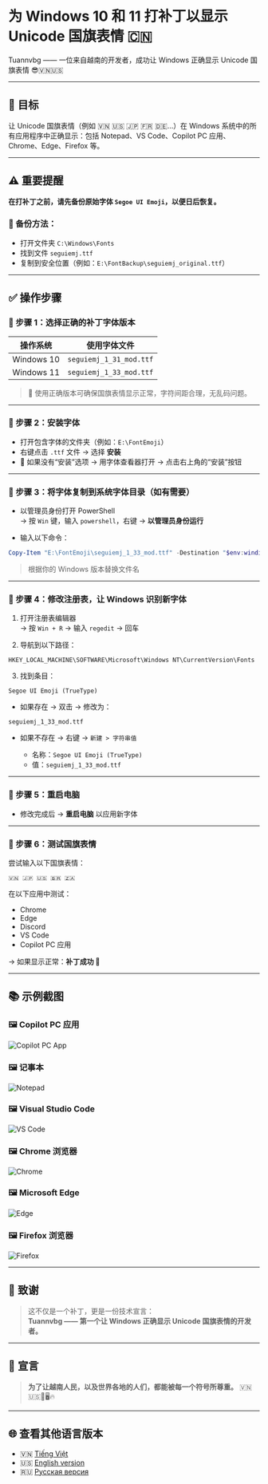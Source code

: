 # 为 Windows 10 和 11 打补丁以显示 Unicode 国旗表情 🇨🇳

Tuannvbg —— 一位来自越南的开发者，成功让 Windows 正确显示 Unicode 国旗表情 😎🇻🇳🇺🇸

---

## 🎯 目标

让 Unicode 国旗表情（例如 🇻🇳 🇺🇸 🇯🇵 🇫🇷 🇩🇪…）在 Windows 系统中的所有应用程序中正确显示：包括 Notepad、VS Code、Copilot PC 应用、Chrome、Edge、Firefox 等。

---

## ⚠️ 重要提醒

**在打补丁之前，请先备份原始字体 `Segoe UI Emoji`，以便日后恢复。**

### 🔄 备份方法：

- 打开文件夹 `C:\Windows\Fonts`
- 找到文件 `seguiemj.ttf`
- 复制到安全位置（例如：`E:\FontBackup\seguiemj_original.ttf`）

---

## ✅ 操作步骤

### 🔹 步骤 1：选择正确的补丁字体版本

| 操作系统     | 使用字体文件               |
|--------------|-----------------------------|
| Windows 10   | `seguiemj_1_31_mod.ttf`     |
| Windows 11   | `seguiemj_1_33_mod.ttf`     |

> 📌 使用正确版本可确保国旗表情显示正常，字符间距合理，无乱码问题。

---

### 🔹 步骤 2：安装字体

- 打开包含字体的文件夹（例如：`E:\FontEmoji`）
- 右键点击 `.ttf` 文件 → 选择 **安装**
- 📌 如果没有“安装”选项 → 用字体查看器打开 → 点击右上角的“安装”按钮

---

### 🔹 步骤 3：将字体复制到系统字体目录（如有需要）

- 以管理员身份打开 PowerShell  
  → 按 `Win` 键，输入 `powershell`，右键 → **以管理员身份运行**

- 输入以下命令：

```powershell
Copy-Item "E:\FontEmoji\seguiemj_1_33_mod.ttf" -Destination "$env:windir\Fonts" -Force
```

> 根据你的 Windows 版本替换文件名

---

### 🔹 步骤 4：修改注册表，让 Windows 识别新字体

1. 打开注册表编辑器  
   → 按 `Win + R` → 输入 `regedit` → 回车

2. 导航到以下路径：

```
HKEY_LOCAL_MACHINE\SOFTWARE\Microsoft\Windows NT\CurrentVersion\Fonts
```

3. 找到条目：

```
Segoe UI Emoji (TrueType)
```

- 如果存在 → 双击 → 修改为：

```
seguiemj_1_33_mod.ttf
```

- 如果不存在 → 右键 → `新建 > 字符串值`

  - 名称：`Segoe UI Emoji (TrueType)`  
  - 值：`seguiemj_1_33_mod.ttf`

---

### 🔹 步骤 5：重启电脑

- 修改完成后 → **重启电脑** 以应用新字体

---

### 🔹 步骤 6：测试国旗表情

尝试输入以下国旗表情：

```
🇻🇳 🇯🇵 🇺🇸 🇧🇷 🇿🇦
```

在以下应用中测试：

- Chrome
- Edge
- Discord
- VS Code
- Copilot PC 应用

→ 如果显示正常：**补丁成功 🎉**

---

## 📚 示例截图

### 🖼️ Copilot PC 应用
![Copilot PC App](../screenshots/Copilot.PC.app.Windows11.Screenshot.2025-09-21.103357.jpg)

### 🖼️ 记事本
![Notepad](../screenshots/Notepad.Screenshot.2025-09-21.103618.jpg)

### 🖼️ Visual Studio Code
![VS Code](../screenshots/VSC2.Screenshot.2025-09-21.104033.jpg)

### 🖼️ Chrome 浏览器
![Chrome](../screenshots/Chrome.Browser.Show.Screenshot.2025-09-21.111129.jpg)

### 🖼️ Microsoft Edge
![Edge](../screenshots/Edge.Browser.Show.Screenshot.2025-09-21.111408.jpg)

### 🖼️ Firefox 浏览器
![Firefox](../screenshots/Firefox.Browser.Show.Screenshot.2025-09-21.111557.jpg)

---

## 🙌 致谢

> 这不仅是一个补丁，更是一份技术宣言：  
> **Tuannvbg —— 第一个让 Windows 正确显示 Unicode 国旗表情的开发者。**

---

## 💬 宣言

> **为了让越南人民，以及世界各地的人们，都能被每一个符号所尊重。** 🇻🇳 🇺🇸💬🖥️🔥

---

## 🌐 查看其他语言版本

- 🇻🇳 [Tiếng Việt](windows.vi.md)
- 🇺🇸 [English version](windows.en.md)
- 🇷🇺 [Русская версия](windows.ru.md)
